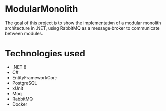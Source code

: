 # ModularMonolith

The goal of this project is to show the implementation of a modular monolith architecture in .NET, using RabbitMQ as a message-broker to communicate between modules.

# Technologies used
- .NET 8
- C#
- EntityFrameworkCore
- PostgreSQL
- xUnit
- Moq
- RabbitMQ
- Docker
